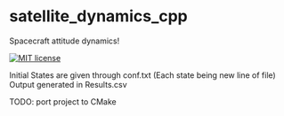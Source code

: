 # satellite_dynamics_cpp

Spacecraft attitude dynamics!

[![MIT license](https://img.shields.io/badge/License-MIT-blue.svg)](https://lbesson.mit-license.org/)

Initial States are given through conf.txt (Each state being new line of file)
Output generated in Results.csv

TODO: port project to CMake
